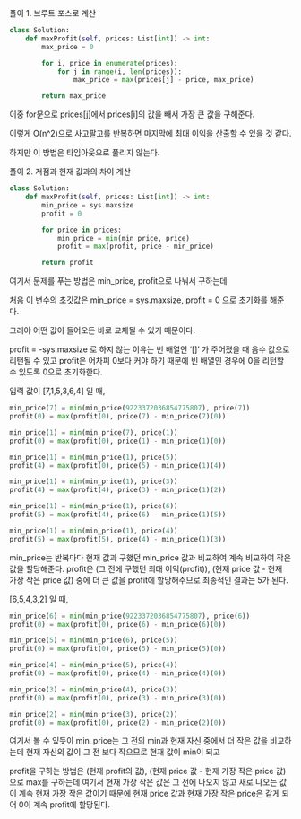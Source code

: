 풀이 1. 브루트 포스로 계산

```py
class Solution:
    def maxProfit(self, prices: List[int]) -> int:
        max_price = 0

        for i, price in enumerate(prices):
            for j in range(i, len(prices)):
                max_price = max(prices[j] - price, max_price)

        return max_price
```

이중 for문으로 prices[j]에서 prices[i]의 값을 빼서 가장 큰 값을 구해준다.

이렇게 O(n^2)으로 사고팔고를 반복하면 마지막에 최대 이익을 산출할 수 있을 것 같다.

하지만 이 방법은 타임아웃으로 풀리지 않는다.

풀이 2. 저점과 현재 값과의 차이 계산

```py
class Solution:
    def maxProfit(self, prices: List[int]) -> int:
        min_price = sys.maxsize
        profit = 0

        for price in prices:
            min_price = min(min_price, price)
            profit = max(profit, price - min_price)

        return profit
```

여기서 문제를 푸는 방법은 min_price, profit으로 나눠서 구하는데

처음 이 변수의 초깃값은 min_price = sys.maxsize, profit = 0 으로 초기화를 해준다.

그래야 어떤 값이 들어오든 바로 교체될 수 있기 때문이다.

profit = -sys.maxsize 로 하지 않는 이유는 빈 배열인 ‘[]’ 가 주어졌을 때 음수 값으로 리턴될 수 있고 profit은 어차피 0보다 커야 하기 때문에 빈 배열인 경우에 0을 리턴할 수 있도록 0으로 초기화한다.

입력 값이 [7,1,5,3,6,4] 일 때,

```py
min_price(7) = min(min_price(9223372036854775807), price(7))
profit(0) = max(profit(0), price(7) - min_price(7)(0))
```

```py
min_price(1) = min(min_price(7), price(1))
profit(0) = max(profit(0), price(1) - min_price(1)(0))
```

```py
min_price(1) = min(min_price(1), price(5))
profit(4) = max(profit(0), price(5) - min_price(1)(4))
```

```py
min_price(1) = min(min_price(1), price(3))
profit(4) = max(profit(4), price(3) - min_price(1)(2))
```

```py
min_price(1) = min(min_price(1), price(6))
profit(5) = max(profit(4), price(6) - min_price(1)(5))
```

```py
min_price(1) = min(min_price(1), price(4))
profit(5) = max(profit(5), price(4) - min_price(1)(3))
```

min_price는 반복마다 현재 값과 구했던 min_price 값과 비교하여 계속 비교하여 작은 값을 할당해준다.
profit은 (그 전에 구했던 최대 이익(profit)), (현재 price 값 - 현재 가장 작은 price 값) 중에 더 큰 값을
profit에 할당해주므로 최종적인 결과는 5가 된다.

[6,5,4,3,2] 일 때,

```py
min_price(6) = min(min_price(9223372036854775807), price(6))
profit(0) = max(profit(0), price(6) - min_price(6)(0))
```

```py
min_price(5) = min(min_price(6), price(5))
profit(0) = max(profit(0), price(5) - min_price(5)(0))
```

```py
min_price(4) = min(min_price(5), price(4))
profit(0) = max(profit(0), price(4) - min_price(4)(0))
```

```py
min_price(3) = min(min_price(4), price(3))
profit(0) = max(profit(0), price(3) - min_price(3)(0))
```

```py
min_price(2) = min(min_price(3), price(2))
profit(0) = max(profit(0), price(2) - min_price(2)(0))
```

여기서 볼 수 있듯이
min_price는 그 전의 min과 현재 자신 중에서 더 작은 값을 비교하는데
현재 자신의 값이 그 전 보다 작으므로 현재 값이 min이 되고

profit을 구하는 방법은 (현재 profit의 값), (현재 price 값 - 현재 가장 작은 price 값)으로 max를 구하는데 여기서 현재 가장 작은 값은 그 전에 나오지 않고 새로 나오는 값이 계속 현재 가장 작은 값이기 때문에 현재 price 값과 현재 가장 작은 price은 같게 되어 0이 계속 profit에 할당된다.
